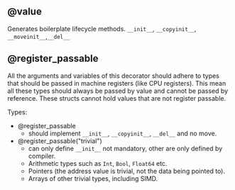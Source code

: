 
## @value

Generates boilerplate lifecycle methods. `__init__`, `__copyinit__`, `__moveinit__`,`__del__`

## @register_passable

All the arguments and variables of this decorator should adhere to types that should be passed in machine registers (like CPU registers). This mean all these types should always be passed by value and cannot be passed by reference. These structs cannot hold values that are not register passable.

Types:
- @register_passable
	- should implement `__init__`, `__copyinit__`, `__del__` and no move.
- @register_passable("trivial")
	- can only define `__init__` not mandatory, other are only defined by compiler.
	- Arithmetic types such as `Int`, `Bool`, `Float64` etc.
	- Pointers (the address value is trivial, not the data being pointed to).
	- Arrays of other trivial types, including SIMD.